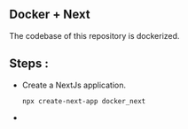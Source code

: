 ## Docker + Next

The codebase of this repository is dockerized.

## Steps :
- Create a NextJs application.
    ```
    npx create-next-app docker_next
    ```
- 